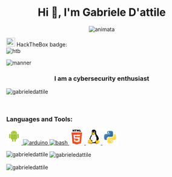 <h1 align="center">Hi 👋, I'm Gabriele D'attile</h1>

<p align="center">
    <img src="https://github.com/GabrieleDattile/GabrieleDattile/assets/137740496/5d476cab-aee7-4d4a-b07b-cbe26e22b383" alt="animata" />
</p>

<img src="https://app.hackthebox.com/images/HTB-favicon/favicon.ico" width="23" height="23" /> HackTheBox badge:  
![htb](https://www.hackthebox.com/badge/image/1561239)



![manner](https://github.com/GabrieleDattile/GabrieleDattile/assets/137740496/86e49829-4555-4742-aae7-d885c187cea7)

<h3 align="center">I am a cybersecurity enthusiast</h3>

<p align="left"> <img src="https://komarev.com/ghpvc/?username=gabrieledattile&label=Profile%20views&color=0e75b6&style=flat" alt="gabrieledattile" /> </p>

<p align="left"> <a href="https://twitter.com/" target="blank"><img src="https://img.shields.io/twitter/follow/?logo=twitter&style=for-the-badge" alt="" /></a> </p>

<h3 align="left">Languages and Tools:</h3>
<p align="left"> <a href="https://developer.android.com" target="_blank" rel="noreferrer"> <img src="https://raw.githubusercontent.com/devicons/devicon/master/icons/android/android-original-wordmark.svg" alt="android" width="40" height="40"/> </a> <a href="https://www.arduino.cc/" target="_blank" rel="noreferrer"> <img src="https://cdn.worldvectorlogo.com/logos/arduino-1.svg" alt="arduino" width="40" height="40"/> </a> <a href="https://www.gnu.org/software/bash/" target="_blank" rel="noreferrer"> <img src="https://www.vectorlogo.zone/logos/gnu_bash/gnu_bash-icon.svg" alt="bash" width="40" height="40"/> </a> <a href="https://www.w3.org/html/" target="_blank" rel="noreferrer"> <img src="https://raw.githubusercontent.com/devicons/devicon/master/icons/html5/html5-original-wordmark.svg" alt="html5" width="40" height="40"/> </a> <a href="https://www.linux.org/" target="_blank" rel="noreferrer"> <img src="https://raw.githubusercontent.com/devicons/devicon/master/icons/linux/linux-original.svg" alt="linux" width="40" height="40"/> </a> <a href="https://www.python.org" target="_blank" rel="noreferrer"> <img src="https://raw.githubusercontent.com/devicons/devicon/master/icons/python/python-original.svg" alt="python" width="40" height="40"/> </a> </p>

<p><img align="left" src="https://github-readme-stats.vercel.app/api/top-langs?username=gabrieledattile&show_icons=true&locale=en&layout=compact" alt="gabrieledattile" /></p>

<p>&nbsp;<img align="center" src="https://github-readme-stats.vercel.app/api?username=gabrieledattile&show_icons=true&locale=en" alt="gabrieledattile" /></p>

<p><img align="center" src="https://github-readme-streak-stats.herokuapp.com/?user=gabrieledattile&" alt="gabrieledattile" /></p>

<a href="https://www.blockchain.com/btc/address/bc1qdaamq2yfwvqvkvex2dl5p6s30c3c645htp3p94" target="_blank" style="display: inline-block; vertical-align: middle;">
 
